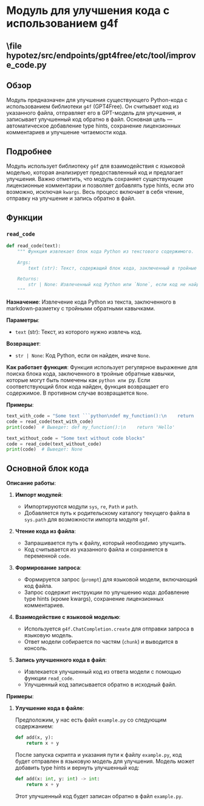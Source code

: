 # Модуль для улучшения кода с использованием g4f
## \file hypotez/src/endpoints/gpt4free/etc/tool/improve_code.py

## Обзор

Модуль предназначен для улучшения существующего Python-кода с использованием библиотеки `g4f` (GPT4Free). Он считывает код из указанного файла, отправляет его в GPT-модель для улучшения, и записывает улучшенный код обратно в файл. Основная цель — автоматическое добавление type hints, сохранение лицензионных комментариев и улучшение читаемости кода.

## Подробнее

Модуль использует библиотеку `g4f` для взаимодействия с языковой моделью, которая анализирует предоставленный код и предлагает улучшения. Важно отметить, что модуль сохраняет существующие лицензионные комментарии и позволяет добавлять type hints, если это возможно, исключая `kwargs`. Весь процесс включает в себя чтение, отправку на улучшение и запись обратно в файл.

## Функции

### `read_code`

```python
def read_code(text):
    """ Функция извлекает блок кода Python из текстового содержимого.

    Args:
        text (str): Текст, содержащий блок кода, заключенный в тройные обратные кавычки.

    Returns:
        str | None: Извлеченный код Python или `None`, если код не найден.
    """
```

**Назначение**: Извлечение кода Python из текста, заключенного в markdown-разметку с тройными обратными кавычками.

**Параметры**:
- `text` (str): Текст, из которого нужно извлечь код.

**Возвращает**:
- `str | None`: Код Python, если он найден, иначе `None`.

**Как работает функция**:
Функция использует регулярное выражение для поиска блока кода, заключенного в тройные обратные кавычки, которые могут быть помечены как ```python или ```py. Если соответствующий блок кода найден, функция возвращает его содержимое. В противном случае возвращается `None`.

**Примеры**:
```python
text_with_code = "Some text ```python\ndef my_function():\n    return 'Hello'\n```"
code = read_code(text_with_code)
print(code)  # Выведет: def my_function():\n    return 'Hello'

text_without_code = "Some text without code blocks"
code = read_code(text_without_code)
print(code)  # Выведет: None
```

## Основной блок кода

**Описание работы**:

1. **Импорт модулей**:
   - Импортируются модули `sys`, `re`, `Path` и `path`.
   - Добавляется путь к родительскому каталогу текущего файла в `sys.path` для возможности импорта модуля `g4f`.

2. **Чтение кода из файла**:
   - Запрашивается путь к файлу, который необходимо улучшить.
   - Код считывается из указанного файла и сохраняется в переменной `code`.

3. **Формирование запроса**:
   - Формируется запрос (`prompt`) для языковой модели, включающий код файла.
   - Запрос содержит инструкции по улучшению кода: добавление type hints (кроме kwargs), сохранение лицензионных комментариев.

4. **Взаимодействие с языковой моделью**:
   - Используется `g4f.ChatCompletion.create` для отправки запроса в языковую модель.
   - Ответ модели собирается по частям (`chunk`) и выводится в консоль.

5. **Запись улучшенного кода в файл**:
   - Извлекается улучшенный код из ответа модели с помощью функции `read_code`.
   - Улучшенный код записывается обратно в исходный файл.

**Примеры**:

1. **Улучшение кода в файле**:

   Предположим, у нас есть файл `example.py` со следующим содержанием:

   ```python
   def add(x, y):
       return x + y
   ```

   После запуска скрипта и указания пути к файлу `example.py`, код будет отправлен в языковую модель для улучшения. Модель может добавить type hints и вернуть улучшенный код:

   ```python
   def add(x: int, y: int) -> int:
       return x + y
   ```

   Этот улучшенный код будет записан обратно в файл `example.py`.